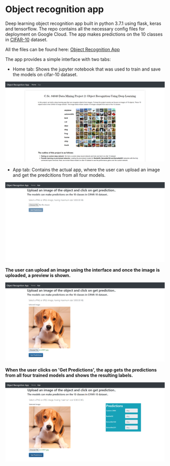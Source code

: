 # Object recognition app
Deep learning object recognition app built in python 3.7.1 using flask, keras and tensorflow. The repo contains all the necessary config files for deployment on Google Cloud. The app makes predictions on the 10 classes in [CIFAR-10](https://www.cs.toronto.edu/~kriz/cifar.html) dataset.

All the files can be found here: [Object Recognition App](https://bitbucket.org/vrbharti1990/ora/src/master/)

The app provides a simple interface with two tabs: 
* Home tab: Shows the jupyter notebook that was used to train and save the models on cifar-10 dataset.

![](snap.png)
* App tab: Contains the actual app, where the user can upload an image and get the predcitions from all four models.

![](snap2.png)

**The user can upload an image using the interface and once the image is uploaded, a preview is shown.**

![](snap3.png)

**When the user clicks on 'Get Predictions', the app gets the predictions from all four trained models and shows the resulting labels.**

![](snap4.png)
